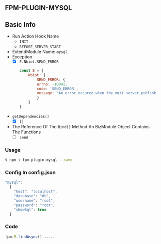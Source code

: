 ## FPM-PLUGIN-MYSQL

## Basic Info
- Run Action Hook Name
  - `INIT` 
  - `BEFORE_SERVER_START`
- ExtendModule Name: `mysql`
- Exception
  - [x] `E.Nbiot.SEND_ERROR`
    ```javascript
    const E = {
        Nbiot: {
            SEND_ERROR: {
            errno: -10041, 
            code: 'SEND_ERROR', 
            message: 'An error occured when the mqtt server publish a message'
            }
        }
    }
    ```
- `getDependencies()`
  - [x] `[]`
- The Reference Of The `Bind()` Method
  An BizModule Object Contains The Functions
  - [ ] `send`

### Usage
```bash
$ npm i fpm-plugin-mysql --save
```

### Config In config.json
```javascript
"mysql":
  {
    "host": "localhost",
    "database": "db",
    "username": "root",
    "password": "root",
    "showSql": true
  }
```

### Code
```javascript
fpm.M.findAsync()......
```